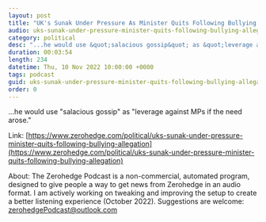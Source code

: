 ```yaml
---
layout: post
title: "UK's Sunak Under Pressure As Minister Quits Following Bullying Allegation"
audio: uks-sunak-under-pressure-minister-quits-following-bullying-allegation-0
category: political
desc: "...he would use &quot;salacious gossip&quot; as &quot;leverage against MPs if the need arose.&quot;"
duration: 00:03:54
length: 234
datetime: Thu, 10 Nov 2022 10:00:00 +0000
tags: podcast
guid: uks-sunak-under-pressure-minister-quits-following-bullying-allegation-0
order: 0
---
```

...he would use &quot;salacious gossip&quot; as &quot;leverage against MPs if the need arose.&quot;

Link: [https://www.zerohedge.com/political/uks-sunak-under-pressure-minister-quits-following-bullying-allegation](https://www.zerohedge.com/political/uks-sunak-under-pressure-minister-quits-following-bullying-allegation)

About: The Zerohedge Podcast is a non-commercial, automated program, designed to give people a way to get news from Zerohedge in an audio format.  I am actively working on tweaking and improving the setup to create a better listening experience (October 2022).  Suggestions are welcome: [zerohedgePodcast@outlook.com](mailto:zerohedgePodcast@outlook.com)